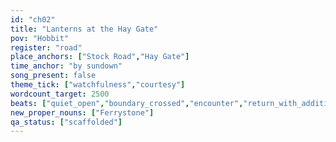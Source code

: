 ```yaml
---
id: "ch02"
title: "Lanterns at the Hay Gate"
pov: "Hobbit"
register: "road"
place_anchors: ["Stock Road","Hay Gate"]
time_anchor: "by sundown"
song_present: false
theme_tick: ["watchfulness","courtesy"]
wordcount_target: 2500
beats: ["quiet_open","boundary_crossed","encounter","return_with_addition"]
new_proper_nouns: ["Ferrystone"]
qa_status: ["scaffolded"]
---
```


